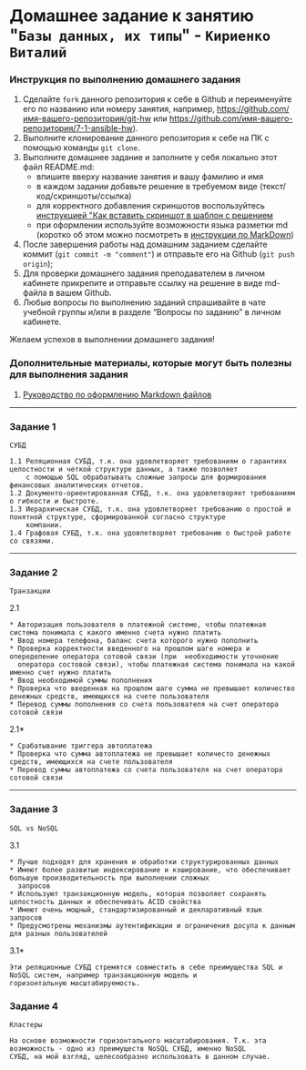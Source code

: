 # Домашнее задание к занятию "`Базы данных, их типы`" - `Кириенко Виталий`


### Инструкция по выполнению домашнего задания

   1. Сделайте `fork` данного репозитория к себе в Github и переименуйте его по названию или номеру занятия, например, https://github.com/имя-вашего-репозитория/git-hw или  https://github.com/имя-вашего-репозитория/7-1-ansible-hw).
   2. Выполните клонирование данного репозитория к себе на ПК с помощью команды `git clone`.
   3. Выполните домашнее задание и заполните у себя локально этот файл README.md:
      - впишите вверху название занятия и вашу фамилию и имя
      - в каждом задании добавьте решение в требуемом виде (текст/код/скриншоты/ссылка)
      - для корректного добавления скриншотов воспользуйтесь [инструкцией "Как вставить скриншот в шаблон с решением](https://github.com/netology-code/sys-pattern-homework/blob/main/screen-instruction.md)
      - при оформлении используйте возможности языка разметки md (коротко об этом можно посмотреть в [инструкции  по MarkDown](https://github.com/netology-code/sys-pattern-homework/blob/main/md-instruction.md))
   4. После завершения работы над домашним заданием сделайте коммит (`git commit -m "comment"`) и отправьте его на Github (`git push origin`);
   5. Для проверки домашнего задания преподавателем в личном кабинете прикрепите и отправьте ссылку на решение в виде md-файла в вашем Github.
   6. Любые вопросы по выполнению заданий спрашивайте в чате учебной группы и/или в разделе “Вопросы по заданию” в личном кабинете.
   
Желаем успехов в выполнении домашнего задания!
   
### Дополнительные материалы, которые могут быть полезны для выполнения задания

1. [Руководство по оформлению Markdown файлов](https://gist.github.com/Jekins/2bf2d0638163f1294637#Code)

---

### Задание 1

`СУБД`

```
1.1 Реляционная СУБД, т.к. она удовлетворяет требованиям о гарантиях целостности и четкой структуре данных, а также позволяет 
    с помощью SQL обрабатывать сложные запросы для формирования финансовых аналитических отчетов.
1.2 Документо-ориентированная СУБД, т.к. она удовлетворяет требованиям о гибкости и быстроте.
1.3 Иерархическая СУБД, т.к. она удовлетворяет требованию о простой и понятной структуре, сформированной согласно структуре 
    компании.
1.4 Графовая СУБД, т.к. она удовлетворяет требованию о быстрой работе со связями.
```

---

### Задание 2

`Транзакции`

2.1
```
* Авторизация пользователя в платежной системе, чтобы платежная система понимала с какого именно счета нужно платить
* Ввод номера телефона, баланс счета которого нужно пополнить
* Проверка корректности введенного на прошлом шаге номера и опеределение оператора сотовой связи (при  необходимости уточнение 
  оператора состовой связи), чтобы платежная система понимала на какой именно счет нужно платить
* Ввод необходимой суммы пополнения
* Проверка что введенная на прошлом шаге сумма не превышает количество денежных средств, имеющихся на счете пользователя
* Перевод суммы пополнения со счета пользователя на счет оператора сотовой связи
```
2.1*
```
* Срабатывание триггера автоплатежа
* Проверка что сумма автоплатежа не превышает количесто денежных средств, имеющихся на счете пользователя
* Перевод суммы автоплатежа со счета пользователя на счет оператора сотовой связи
```

---

### Задание 3

`SQL vs NoSQL`

3.1
```
* Лучше подходят для хранения и обработки структурированных данных
* Имеют более развитые индексирование и кэширование, что обеспечивает большую производительность при выполнении сложных 
  запросов
* Используют транзакционную модель, которая позволяет сохранять целостность данных и обеспечивать ACID свойства
* Имеют очень мощный, стандартизированный и декларативный язык запросов
* Предусмотрены механизмы аутентификации и ограничения досупа к данным для разных пользователей
```
3.1*
```
Эти реляционные СУБД стремятся совместить в себе преимущества SQL и NoSQL систем, например транзакционную модель и 
горизонтальную масштабируемость.
```

### Задание 4

`Кластеры`

```
На основе возможности горизонтального масштабирования. Т.к. эта возможность - одно из преимуществ NoSQL СУБД, именно NoSQL 
СУБД, на мой взгляд, целесообразно использовать в данном случае.
```
